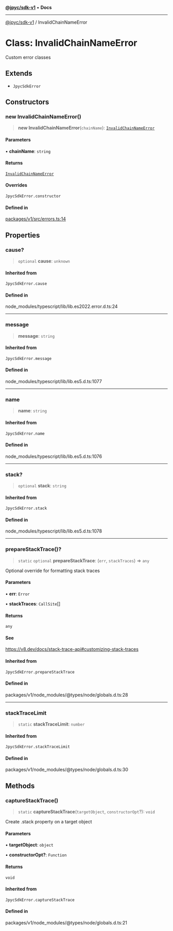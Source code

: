 [**@jpyc/sdk-v1**](../README.md) • **Docs**

---

[@jpyc/sdk-v1](../globals.md) / InvalidChainNameError

# Class: InvalidChainNameError

Custom error classes

## Extends

- `JpycSdkError`

## Constructors

### new InvalidChainNameError()

> **new InvalidChainNameError**(`chainName`): [`InvalidChainNameError`](InvalidChainNameError.md)

#### Parameters

• **chainName**: `string`

#### Returns

[`InvalidChainNameError`](InvalidChainNameError.md)

#### Overrides

`JpycSdkError.constructor`

#### Defined in

[packages/v1/src/errors.ts:14](https://github.com/jcam1/sdks/blob/30a458097273f9153f1e5c47ec2aa6b486eaf784/packages/v1/src/errors.ts#L14)

## Properties

### cause?

> `optional` **cause**: `unknown`

#### Inherited from

`JpycSdkError.cause`

#### Defined in

node_modules/typescript/lib/lib.es2022.error.d.ts:24

---

### message

> **message**: `string`

#### Inherited from

`JpycSdkError.message`

#### Defined in

node_modules/typescript/lib/lib.es5.d.ts:1077

---

### name

> **name**: `string`

#### Inherited from

`JpycSdkError.name`

#### Defined in

node_modules/typescript/lib/lib.es5.d.ts:1076

---

### stack?

> `optional` **stack**: `string`

#### Inherited from

`JpycSdkError.stack`

#### Defined in

node_modules/typescript/lib/lib.es5.d.ts:1078

---

### prepareStackTrace()?

> `static` `optional` **prepareStackTrace**: (`err`, `stackTraces`) => `any`

Optional override for formatting stack traces

#### Parameters

• **err**: `Error`

• **stackTraces**: `CallSite`[]

#### Returns

`any`

#### See

https://v8.dev/docs/stack-trace-api#customizing-stack-traces

#### Inherited from

`JpycSdkError.prepareStackTrace`

#### Defined in

packages/v1/node_modules/@types/node/globals.d.ts:28

---

### stackTraceLimit

> `static` **stackTraceLimit**: `number`

#### Inherited from

`JpycSdkError.stackTraceLimit`

#### Defined in

packages/v1/node_modules/@types/node/globals.d.ts:30

## Methods

### captureStackTrace()

> `static` **captureStackTrace**(`targetObject`, `constructorOpt`?): `void`

Create .stack property on a target object

#### Parameters

• **targetObject**: `object`

• **constructorOpt?**: `Function`

#### Returns

`void`

#### Inherited from

`JpycSdkError.captureStackTrace`

#### Defined in

packages/v1/node_modules/@types/node/globals.d.ts:21

